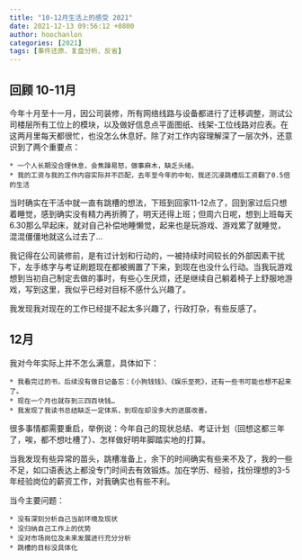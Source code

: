```yaml
---
title: "10-12月生活上的感受 2021"
date: 2021-12-13 09:56:12 +0800
author: hoochanlon
categories: [2021]
tags: [事件还原、复盘分析、反省]
---
```

## 回顾 10-11月

今年十月至十一月，因公司装修，所有网络线路与设备都进行了迁移调整，测试公司楼层所有工位上的模块，以及做好信息点平面图纸、线架-工位线路对应表。在这两月里每天都很忙，也没怎么休息好。除了对工作内容理解深了一层次外，还意识到了两个重要点：

	* 一个人长期没合理休息，会焦躁易怒，做事麻木，缺乏头绪。
	* 我的工资与我的工作内容实际并不匹配，去年至今年的中旬，我还沉浸跳槽后工资翻了0.5倍的生活

  <!-- more -->

当时确实在干活中就一直有跳槽的想法，下班到回家11-12点了，回到家过后只想着睡觉，感到确实没有精力再折腾了，明天还得上班；但周六日呢，想到上班每天6.30那么早起床，就对自己补偿地睡懒觉，起来也是玩游戏、游戏累了就睡觉，混混僵僵地就这么过去了…

我记得在公司装修前，是有过计划和行动的，一被持续时间较长的外部因素干扰下，左手练字与考证刷题现在都被搁置了下来，到现在也没什么行动。当我玩游戏想到当初自己制定去做的事时，有些心生厌烦，还是继续自己躺着椅子上舒服地游戏，写到这里，我似乎已经对目标不感什么兴趣了。

 我发现我对现在的工作已经提不起太多兴趣了，行政打杂，有些反感了。

## 12月

我对今年实际上并不怎么满意，具体如下：

	* 我看完过的书，后续没有做日记备忘：《小狗钱钱》、《娱乐至死》，还有一些书可能也想不起来了。
	* 现在一个月也就存到三四百块钱…
	* 我发现了我读书总结缺乏一定体系，到现在却没多大的进展改善。

很多事情都需要重启，举例说：今年自己的现状总结、考证计划（回想这都三年了，唉，都不想吐槽了）、怎样做好明年脚踏实地的打算。

当我发现有些异常的苗头，跳槽准备上，余下的时间确实有些来不及了，我的一些不足，如口语表达上都没专门时间去有效锻炼。加在学历、经验，找份理想的3-5年经验岗位的薪资工作，对我确实也有些不利。

当今主要问题：

	* 没有深刻分析自己当前环境及现状
	* 没归纳自己工作上的优势
	* 没对市场岗位及未来发展进行充分分析
	* 跳槽的目标没具体化
